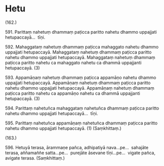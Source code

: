 

# Hetu







(162.)

591\. Parittaṃ nahetuṃ dhammaṃ paṭicca paritto nahetu dhammo uppajjati hetupaccayā…  tīṇi.

592\. Mahaggataṃ nahetuṃ dhammaṃ paṭicca mahaggato nahetu dhammo uppajjati hetupaccayā. Mahaggataṃ nahetuṃ dhammaṃ paṭicca paritto nahetu dhammo uppajjati hetupaccayā. Mahaggataṃ nahetuṃ dhammaṃ paṭicca paritto nahetu ca mahaggato nahetu ca dhammā uppajjanti hetupaccayā. (3)

593\. Appamāṇaṃ nahetuṃ dhammaṃ paṭicca appamāṇo nahetu dhammo uppajjati hetupaccayā. Appamāṇaṃ nahetuṃ dhammaṃ paṭicca paritto nahetu dhammo uppajjati hetupaccayā. Appamāṇaṃ nahetuṃ dhammaṃ paṭicca paritto nahetu ca appamāṇo nahetu ca dhammā uppajjanti hetupaccayā. (3)

594\. Parittaṃ nahetuñca mahaggataṃ nahetuñca dhammaṃ paṭicca paritto nahetu dhammo uppajjati hetupaccayā…  tīṇi.

595\. Parittaṃ nahetuñca appamāṇaṃ nahetuñca dhammaṃ paṭicca paritto nahetu dhammo uppajjati hetupaccayā. (1) (Saṃkhittaṃ.)

(163.)

596\. Hetuyā terasa, ārammaṇe pañca, adhipatiyā nava…pe…  sahajāte terasa, aññamaññe satta…pe…  purejāte āsevane tīṇi…pe…  vigate pañca, avigate terasa. (Saṃkhittaṃ.)



